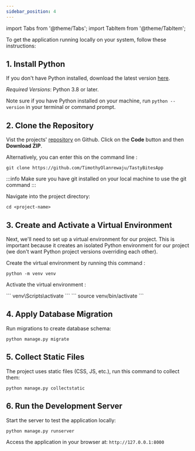 ```yaml
---
sidebar_position: 4
---
```


import Tabs from '@theme/Tabs';
import TabItem from '@theme/TabItem';

To get the application running locally on your system, follow these instructions:

## 1. Install Python

If you don't have Python installed, download the latest version [here](https://www.python.org/downloads/).

_Required Versions_: Python 3.8 or later.

Note sure if you have Python installed on your machine, run `python --version` in your terminal or command prompt.

## 2. Clone the Repository

Vist the projects' [repository](https://github.com/TimothyOlanrewaju/TastyBitesApp) on Github. Click on the **Code** button and then **Download ZIP**.

Alternatively, you can enter this on the command line :

```
git clone https://github.com/TimothyOlanrewaju/TastyBitesApp
```

:::info
Make sure you have git installed on your local machine to use the git command
:::

Navigate into the project directory:

```
cd <project-name>
```

## 3. Create and Activate a Virtual Environment

Next, we'll need to set up a virtual environment for our project. This is important because it creates an isolated Python environment for our project (we don't want Python project versions overriding each other).

Create the virtual environment by running this command :

```
python -m venv venv
```

Activate the virtual environment :

<Tabs>
  <TabItem value="windows" label="Windows" default>
    ```
    venv\Scripts\activate
    ```
  </TabItem>
  <TabItem value="mac/linux" label="MacOS/Linux">
    ```
    source venv/bin/activate
    ```
  </TabItem>
</Tabs>

## 4. Apply Database Migration

Run migrations to create database schema:

```
python manage.py migrate
```

## 5. Collect Static Files

The project uses static files (CSS, JS, etc.), run this command to collect them:

```
python manage.py collectstatic
```

## 6. Run the Development Server

Start the server to test the application locally:

```
python manage.py runserver
```

Access the application in your browser at: `http://127.0.0.1:8000`
